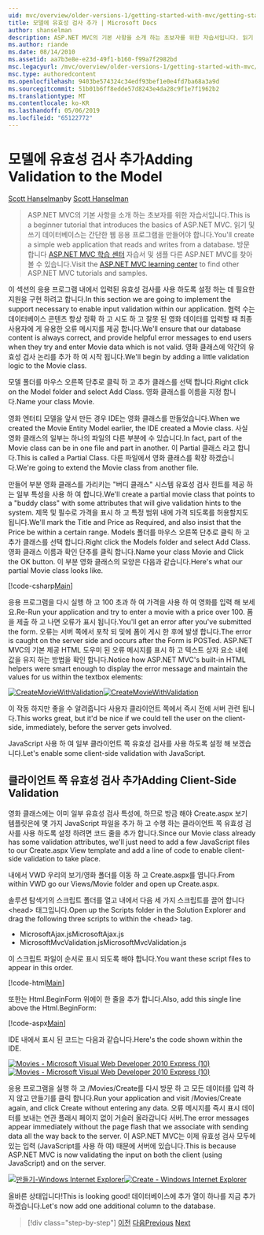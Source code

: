```yaml
---
uid: mvc/overview/older-versions-1/getting-started-with-mvc/getting-started-with-mvc-part7
title: 모델에 유효성 검사 추가 | Microsoft Docs
author: shanselman
description: ASP.NET MVC의 기본 사항을 소개 하는 초보자를 위한 자습서입니다. 읽기 및 쓰기 데이터베이스에서 간단한 웹 응용 프로그램을 만듭니다.
ms.author: riande
ms.date: 08/14/2010
ms.assetid: aa7b3e8e-e23d-49f1-b160-f99a7f2982bd
msc.legacyurl: /mvc/overview/older-versions-1/getting-started-with-mvc/getting-started-with-mvc-part7
msc.type: authoredcontent
ms.openlocfilehash: 9403be574324c34edf93bef1e0e4fd7ba68a3a9d
ms.sourcegitcommit: 51b01b6ff8edde57d8243e4da28c9f1e7f1962b2
ms.translationtype: MT
ms.contentlocale: ko-KR
ms.lasthandoff: 05/06/2019
ms.locfileid: "65122772"
---
```

# <a name="adding-validation-to-the-model"></a><span data-ttu-id="08a43-104">모델에 유효성 검사 추가</span><span class="sxs-lookup"><span data-stu-id="08a43-104">Adding Validation to the Model</span></span>

<span data-ttu-id="08a43-105">[Scott Hanselman](https://github.com/shanselman)</span><span class="sxs-lookup"><span data-stu-id="08a43-105">by [Scott Hanselman](https://github.com/shanselman)</span></span>

> <span data-ttu-id="08a43-106">ASP.NET MVC의 기본 사항을 소개 하는 초보자를 위한 자습서입니다.</span><span class="sxs-lookup"><span data-stu-id="08a43-106">This is a beginner tutorial that introduces the basics of ASP.NET MVC.</span></span> <span data-ttu-id="08a43-107">읽기 및 쓰기 데이터베이스는 간단한 웹 응용 프로그램을 만들어야 합니다.</span><span class="sxs-lookup"><span data-stu-id="08a43-107">You'll create a simple web application that reads and writes from a database.</span></span> <span data-ttu-id="08a43-108">방문 합니다 [ASP.NET MVC 학습 센터](../../../index.md) 자습서 및 샘플 다른 ASP.NET MVC를 찾아볼 수 있습니다.</span><span class="sxs-lookup"><span data-stu-id="08a43-108">Visit the [ASP.NET MVC learning center](../../../index.md) to find other ASP.NET MVC tutorials and samples.</span></span>

<span data-ttu-id="08a43-109">이 섹션의 응용 프로그램 내에서 입력된 유효성 검사를 사용 하도록 설정 하는 데 필요한 지원을 구현 하려고 합니다.</span><span class="sxs-lookup"><span data-stu-id="08a43-109">In this section we are going to implement the support necessary to enable input validation within our application.</span></span> <span data-ttu-id="08a43-110">협력 수는 데이터베이스 콘텐츠 항상 정확 하 고 시도 하 고 잘못 된 영화 데이터를 입력할 때 최종 사용자에 게 유용한 오류 메시지를 제공 합니다.</span><span class="sxs-lookup"><span data-stu-id="08a43-110">We'll ensure that our database content is always correct, and provide helpful error messages to end users when they try and enter Movie data which is not valid.</span></span> <span data-ttu-id="08a43-111">영화 클래스에 약간의 유효성 검사 논리를 추가 하 여 시작 됩니다.</span><span class="sxs-lookup"><span data-stu-id="08a43-111">We'll begin by adding a little validation logic to the Movie class.</span></span>

<span data-ttu-id="08a43-112">모델 폴더를 마우스 오른쪽 단추로 클릭 하 고 추가 클래스를 선택 합니다.</span><span class="sxs-lookup"><span data-stu-id="08a43-112">Right click on the Model folder and select Add Class.</span></span> <span data-ttu-id="08a43-113">영화 클래스를 이름을 지정 합니다.</span><span class="sxs-lookup"><span data-stu-id="08a43-113">Name your class Movie.</span></span>

<span data-ttu-id="08a43-114">영화 엔터티 모델을 앞서 만든 경우 IDE는 영화 클래스를 만들었습니다.</span><span class="sxs-lookup"><span data-stu-id="08a43-114">When we created the Movie Entity Model earlier, the IDE created a Movie class.</span></span> <span data-ttu-id="08a43-115">사실 영화 클래스의 일부는 하나의 파일의 다른 부분에 수 있습니다.</span><span class="sxs-lookup"><span data-stu-id="08a43-115">In fact, part of the Movie class can be in one file and part in another.</span></span> <span data-ttu-id="08a43-116">이 Partial 클래스 라고 합니다.</span><span class="sxs-lookup"><span data-stu-id="08a43-116">This is called a Partial Class.</span></span> <span data-ttu-id="08a43-117">다른 파일에서 영화 클래스를 확장 하겠습니다.</span><span class="sxs-lookup"><span data-stu-id="08a43-117">We're going to extend the Movie class from another file.</span></span>

<span data-ttu-id="08a43-118">만들어 부분 영화 클래스를 가리키는 "버디 클래스" 시스템 유효성 검사 힌트를 제공 하는 일부 특성을 사용 하 여 합니다.</span><span class="sxs-lookup"><span data-stu-id="08a43-118">We'll create a partial movie class that points to a "buddy class" with some attributes that will give validation hints to the system.</span></span> <span data-ttu-id="08a43-119">제목 및 필수로 가격을 표시 하 고 특정 범위 내에 가격 되도록를 허용할지도 됩니다.</span><span class="sxs-lookup"><span data-stu-id="08a43-119">We'll mark the Title and Price as Required, and also insist that the Price be within a certain range.</span></span> <span data-ttu-id="08a43-120">Models 폴더를 마우스 오른쪽 단추로 클릭 하 고 추가 클래스를 선택 합니다.</span><span class="sxs-lookup"><span data-stu-id="08a43-120">Right click the Models folder and select Add Class.</span></span> <span data-ttu-id="08a43-121">영화 클래스 이름과 확인 단추를 클릭 합니다.</span><span class="sxs-lookup"><span data-stu-id="08a43-121">Name your class Movie and Click the OK button.</span></span> <span data-ttu-id="08a43-122">이 부분 영화 클래스의 모양은 다음과 같습니다.</span><span class="sxs-lookup"><span data-stu-id="08a43-122">Here's what our partial Movie class looks like.</span></span>

[!code-csharp[Main](getting-started-with-mvc-part7/samples/sample1.cs)]

<span data-ttu-id="08a43-123">응용 프로그램을 다시 실행 하 고 100 초과 하 여 가격을 사용 하 여 영화를 입력 해 보세요.</span><span class="sxs-lookup"><span data-stu-id="08a43-123">Re-Run your application and try to enter a movie with a price over 100.</span></span> <span data-ttu-id="08a43-124">폼을 제출 하 고 나면 오류가 표시 됩니다.</span><span class="sxs-lookup"><span data-stu-id="08a43-124">You'll get an error after you've submitted the form.</span></span> <span data-ttu-id="08a43-125">오류는 서버 쪽에서 포착 되 및에 폼이 게시 한 후에 발생 합니다.</span><span class="sxs-lookup"><span data-stu-id="08a43-125">The error is caught on the server side and occurs after the Form is POSTed.</span></span> <span data-ttu-id="08a43-126">ASP.NET MVC의 기본 제공 HTML 도우미 된 오류 메시지를 표시 하 고 텍스트 상자 요소 내에 값을 유지 하는 방법을 확인 합니다.</span><span class="sxs-lookup"><span data-stu-id="08a43-126">Notice how ASP.NET MVC's built-in HTML helpers were smart enough to display the error message and maintain the values for us within the textbox elements:</span></span>

<span data-ttu-id="08a43-127">[![CreateMovieWithValidation](getting-started-with-mvc-part7/_static/image2.png)](getting-started-with-mvc-part7/_static/image1.png)</span><span class="sxs-lookup"><span data-stu-id="08a43-127">[![CreateMovieWithValidation](getting-started-with-mvc-part7/_static/image2.png)](getting-started-with-mvc-part7/_static/image1.png)</span></span>

<span data-ttu-id="08a43-128">이 작동 하지만 좋을 수 알려줍니다 사용자 클라이언트 쪽에서 즉시 전에 서버 관련 됩니다.</span><span class="sxs-lookup"><span data-stu-id="08a43-128">This works great, but it'd be nice if we could tell the user on the client-side, immediately, before the server gets involved.</span></span>

<span data-ttu-id="08a43-129">JavaScript 사용 하 여 일부 클라이언트 쪽 유효성 검사를 사용 하도록 설정 해 보겠습니다.</span><span class="sxs-lookup"><span data-stu-id="08a43-129">Let's enable some client-side validation with JavaScript.</span></span>

## <a name="adding-client-side-validation"></a><span data-ttu-id="08a43-130">클라이언트 쪽 유효성 검사 추가</span><span class="sxs-lookup"><span data-stu-id="08a43-130">Adding Client-Side Validation</span></span>

<span data-ttu-id="08a43-131">영화 클래스에는 이미 일부 유효성 검사 특성에, 하므로 방금 해야 Create.aspx 보기 템플릿은에 몇 가지 JavaScript 파일을 추가 하 고 수행 하는 클라이언트 쪽 유효성 검사를 사용 하도록 설정 하려면 코드 줄을 추가 합니다.</span><span class="sxs-lookup"><span data-stu-id="08a43-131">Since our Movie class already has some validation attributes, we'll just need to add a few JavaScript files to our Create.aspx View template and add a line of code to enable client-side validation to take place.</span></span>

<span data-ttu-id="08a43-132">내에서 VWD 우리의 보기/영화 폴더를 이동 하 고 Create.aspx를 엽니다.</span><span class="sxs-lookup"><span data-stu-id="08a43-132">From within VWD go our Views/Movie folder and open up Create.aspx.</span></span>

<span data-ttu-id="08a43-133">솔루션 탐색기의 스크립트 폴더를 열고 내에서 다음 세 가지 스크립트를 끌어 합니다 &lt;head&gt; 태그입니다.</span><span class="sxs-lookup"><span data-stu-id="08a43-133">Open up the Scripts folder in the Solution Explorer and drag the following three scripts to within the &lt;head&gt; tag.</span></span>

- <span data-ttu-id="08a43-134">MicrosoftAjax.js</span><span class="sxs-lookup"><span data-stu-id="08a43-134">MicrosoftAjax.js</span></span>
- <span data-ttu-id="08a43-135">MicrosoftMvcValidation.js</span><span class="sxs-lookup"><span data-stu-id="08a43-135">MicrosoftMvcValidation.js</span></span>

<span data-ttu-id="08a43-136">이 스크립트 파일이 순서로 표시 되도록 해야 합니다.</span><span class="sxs-lookup"><span data-stu-id="08a43-136">You want these script files to appear in this order.</span></span>

[!code-html[Main](getting-started-with-mvc-part7/samples/sample2.html)]

<span data-ttu-id="08a43-137">또한는 Html.BeginForm 위에이 한 줄을 추가 합니다.</span><span class="sxs-lookup"><span data-stu-id="08a43-137">Also, add this single line above the Html.BeginForm:</span></span>

[!code-aspx[Main](getting-started-with-mvc-part7/samples/sample3.aspx)]

<span data-ttu-id="08a43-138">IDE 내에서 표시 된 코드는 다음과 같습니다.</span><span class="sxs-lookup"><span data-stu-id="08a43-138">Here's the code shown within the IDE.</span></span>

<span data-ttu-id="08a43-139">[![Movies - Microsoft Visual Web Developer 2010 Express (10)](getting-started-with-mvc-part7/_static/image4.png)](getting-started-with-mvc-part7/_static/image3.png)</span><span class="sxs-lookup"><span data-stu-id="08a43-139">[![Movies - Microsoft Visual Web Developer 2010 Express (10)](getting-started-with-mvc-part7/_static/image4.png)](getting-started-with-mvc-part7/_static/image3.png)</span></span>

<span data-ttu-id="08a43-140">응용 프로그램을 실행 하 고 /Movies/Create를 다시 방문 하 고 모든 데이터를 입력 하지 않고 만들기를 클릭 합니다.</span><span class="sxs-lookup"><span data-stu-id="08a43-140">Run your application and visit /Movies/Create again, and click Create without entering any data.</span></span> <span data-ttu-id="08a43-141">오류 메시지를 즉시 표시 데이터를 보내는 연관 플래시 페이지 없이 거슬러 올라갑니다 서버.</span><span class="sxs-lookup"><span data-stu-id="08a43-141">The error messages appear immediately without the page flash that we associate with sending data all the way back to the server.</span></span> <span data-ttu-id="08a43-142">이 ASP.NET MVC는 이제 유효성 검사 모두에 있는 입력 (JavaScript를 사용 하 여) 때문에 서버에 있습니다.</span><span class="sxs-lookup"><span data-stu-id="08a43-142">This is because ASP.NET MVC is now validating the input on both the client (using JavaScript) and on the server.</span></span>

<span data-ttu-id="08a43-143">[![만들기-Windows Internet Explorer](getting-started-with-mvc-part7/_static/image6.png)](getting-started-with-mvc-part7/_static/image5.png)</span><span class="sxs-lookup"><span data-stu-id="08a43-143">[![Create - Windows Internet Explorer](getting-started-with-mvc-part7/_static/image6.png)](getting-started-with-mvc-part7/_static/image5.png)</span></span>

<span data-ttu-id="08a43-144">올바른 상태입니다!</span><span class="sxs-lookup"><span data-stu-id="08a43-144">This is looking good!</span></span> <span data-ttu-id="08a43-145">데이터베이스에 추가 열이 하나를 지금 추가 하겠습니다.</span><span class="sxs-lookup"><span data-stu-id="08a43-145">Let's now add one additional column to the database.</span></span>

> [!div class="step-by-step"]
> <span data-ttu-id="08a43-146">[이전](getting-started-with-mvc-part6.md)
> [다음](getting-started-with-mvc-part8.md)</span><span class="sxs-lookup"><span data-stu-id="08a43-146">[Previous](getting-started-with-mvc-part6.md)
[Next](getting-started-with-mvc-part8.md)</span></span>
